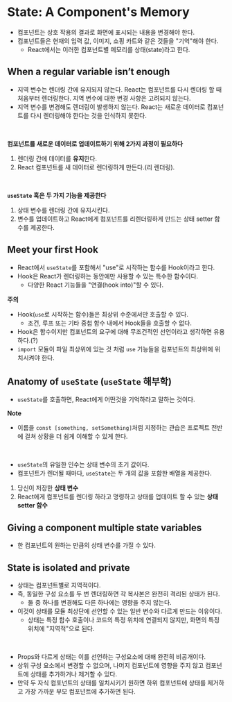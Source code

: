 # State: A Component's Memory

- 컴포넌트는 상호 작용의 결과로 화면에 표시되는 내용을 변경해야 한다.
- 컴포넌트들은 현재의 입력 값, 이미지, 쇼핑 카트와 같은 것들을 "기억"해야 한다.
  - React에서는 이러한 컴포넌트별 메모리를 상태(state)라고 한다.

## When a regular variable isn’t enough

- 지역 변수는 렌더링 간에 유지되지 않는다. React는 컴포넌트를 다시 렌더링 할 때 처음부터 렌더링한다. 지역 변수에 대한 변경 사항은 고려되지 않는다.
- 지역 변수를 변경해도 렌더링이 발생하지 않는다. React는 새로운 데이터로 컴포넌트를 다시 렌더링해야 한다는 것을 인식하지 못한다.

<br />

**컴포넌트를 새로운 데이터로 업데이트하기 위해 2가지 과정이 필요하다**

1. 렌더링 간에 데이터를 **유지**한다.
2. React 컴포넌트를 새 데이터로 렌더링하게 만든다.(리 렌더링).

<br />

**`useState` 훅은 두 가지 기능을 제공한다**

1. 상태 변수를 렌더링 간에 유지시킨다.
2. 변수를 업데이트하고 React에게 컴포넌트를 리렌더링하게 만드는 상태 setter 함수를 제공한다.

## Meet your first Hook

- React에서 `useState`를 포함해서 "use"로 시작하는 함수를 Hook이라고 한다.
- Hook은 React가 렌더링하는 동안에만 사용할 수 있는 특수한 함수이다.
  - 다양한 React 기능들을 "연결(hook into)"할 수 있다.

**주의**

- Hook(`use`로 시작하는 함수)들은 최상위 수준에서만 호출할 수 있다.
  - 조건, 루프 또는 기타 중첩 함수 내에서 Hook들을 호출할 수 없다.
- Hook은 함수이지만 컴포넌트의 요구에 대해 무조건적인 선언이라고 생각하면 유용하다.(?)
- `import` 모듈이 파일 최상위에 있는 것 처럼 `use` 기능들을 컴포넌트의 최상위에 위치시켜야 한다.

## Anatomy of `useState` (`useState` 해부학)

- `useState`를 호출하면, React에게 어떤것을 기억하라고 말하는 것이다.

**Note**

- 이름을 `const [something, setSomething]`처럼 지정하는 관습은 프로젝트 전반에 걸쳐 상황을 더 쉽게 이해할 수 있게 한다.

<br />

- `useState`의 유일한 인수는 상태 변수의 초기 값이다.
- 컴포넌트가 렌더될 때마다, `useState`는 두 개의 값을 포함한 배열을 제공한다.

1. 당신이 저장한 **상태 변수**
2. React에게 컴포넌트를 렌더링 하라고 명령하고 상태를 업데이트 할 수 있는 **상태 setter 함수**

## Giving a component multiple state variables

- 한 컴포넌트의 원하는 만큼의 상태 변수를 가질 수 있다.

## State is isolated and private

- 상태는 컴포넌트별로 지역적이다.
- 즉, 동일한 구성 요소를 두 번 렌더링하면 각 복사본은 완전히 격리된 상태가 된다.
  - 둘 중 하나를 변경해도 다른 하나에는 영향을 주지 않는다.
- 이것이 상태를 모듈 최상단에 선언할 수 있는 일반 변수와 다르게 만드는 이유이다.
  - 상태는 특정 함수 호출이나 코드의 특정 위치에 연결되지 않지만, 화면의 특정 위치에 "지역적"으로 된다.

<br />

- Props와 다르게 상태는 이를 선언하는 구성요소에 대해 완전히 비공개이다.
- 상위 구성 요소에서 변경할 수 없으며, 나머지 컴포넌트에 영향을 주지 않고 컴포넌트에 상태를 추가하거나 제거할 수 있다.
- 만약 두 자식 컴포넌트의 상태를 일치시키기 원하면 하위 컴포넌트에 상태를 제거하고 가장 가까운 부모 컴포넌트에 추가하면 된다.
